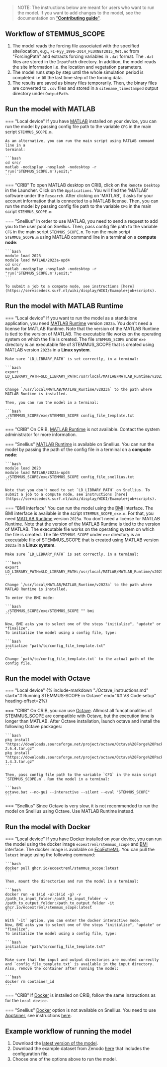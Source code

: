 #

> NOTE: The instructions below are meant for users who want to run the model. If
you want to add changes to the model, see the documentation on ["**Contributing
guide**"](./CONTRIBUTING.md).

## Workflow of STEMMUS_SCOPE

1. The model reads the forcing file associated with the specified site/location,
  e.g., `FI-Hyy_1996-2014_FLUXNET2015_Met.nc` from "ForcingPath" and extracts
  forcing variables in `.dat` format. The `.dat` files are stored in the
  `InputPath` directory. In addition, the model reads the site information i.e.
  the location and vegetation parameters.
2. The model runs step by step until the whole simulation period is completed
    i.e till the last time step of the forcing data.
3. The results are saved as binary files temporarily. Then, the binary files are
    converted to `.csv` files and stored in a `sitename_timestamped` output
    directory under `OutputPath`.


## Run the model with MATLAB

=== "Local device"
    If you have [MATLAB](https://nl.mathworks.com/products/matlab.html) installed on
    your device, you can run the model by passing config file path to the
    variable `CFG` in the main script `STEMMUS_SCOPE.m`.

    As an alternative, you can run the main script using MATLAB command line in a
    terminal:

    ```bash
    cd src/
    matlab -nodisplay -nosplash -nodesktop -r "run('STEMMUS_SCOPE.m');exit;"
    ```
=== "CRIB"
    To open MATLAB desktop on CRIB, click on the `Remote Desktop` in the
    Launcher. Click on the `Applications`. You will find the 'MATLAB' software
    under the `Research`. After clicking on 'MATLAB', it asks for your account
    information that is connected to a MATLAB license. Then, you can run the
    model by passing config file path to the variable `CFG` in the main script
    `STEMMUS_SCOPE.m`

=== "Snellius"
    In order to use MATLAB, you need to send a request to add you to the user pool
    on Snellius. Then, pass config file path to the variable `CFG` in the main script
    `STEMMUS_SCOPE.m`. To run the main script `STEMMUS_SCOPE.m` using MATLAB command line in a terminal on
    a **compute node**:

    ```bash
    module load 2023
    module load MATLAB/2023a-upd4
    cd src/
    matlab -nodisplay -nosplash -nodesktop -r "run('STEMMUS_SCOPE.m');exit;"
    ```

    To submit a job to a compute node, see instructions [here](https://servicedesk.surf.nl/wiki/display/WIKI/Example+job+scripts).

## Run the model with MATLAB Runtime

=== "Local device"
    If you want to run the model as a standalone application, you need [MATLAB
    Runtime](https://nl.mathworks.com/products/compiler/matlab-runtime.html)
    version `2023a`. You don't need a license for MATLAB Runtime. Note that the
    version of the MATLAB Runtime is tied to the version of MATLAB. The
    executable file works on the operating system on which the file is created.
    The file `STEMMUS_SCOPE` under `exe` directory is an executable file of
    STEMMUS_SCOPE that is created using MATLAB version `2023a` in a **Linux
    system**.

    Make sure `LD_LIBRARY_PATH` is set correctly, in a terminal:

    ```bash
    export LD_LIBRARY_PATH=$LD_LIBRARY_PATH:/usr/local/MATLAB/MATLAB_Runtime/v2023a/runtime/glnxa64:/usr/local/MATLAB/MATLAB_Runtime/v2023a/bin/glnxa64:/usr/local/MATLAB/MATLAB_Runtime/v2023a/sys/os/glnxa64:/usr/local/MATLAB/MATLAB_Runtime/v2023a/sys/opengl/lib/glnxa64
    ```

    Change `/usr/local/MATLAB/MATLAB_Runtime/v2023a` to the path where MATLAB Runtime is installed.

    Then, you can run the model in a terminal:

    ```bash
    ./STEMMUS_SCOPE/exe/STEMMUS_SCOPE config_file_template.txt
    ```

=== "CRIB"
    On CRIB, [MATLAB
    Runtime](https://nl.mathworks.com/products/compiler/matlab-runtime.html) is
    not available. Contact the system administrator for more information.

=== "Snellius"
    [MATLAB
    Runtime](https://nl.mathworks.com/products/compiler/matlab-runtime.html) is available on Snellius. You can run the
    model by passing the path of the config file in a terminal on a **compute
    node**:

    ```bash
    module load 2023
    module load MATLAB/2023a-upd4
    ./STEMMUS_SCOPE/exe/STEMMUS_SCOPE config_file_snellius.txt
    ```

    Note that you don't need to set `LD_LIBRARY_PATH` on Snellius. To submit a job to a compute node, see instructions [here](https://servicedesk.surf.nl/wiki/display/WIKI/Example+job+scripts).

=== "BMI interface"
    You can run the model using the [BMI](https://bmi.readthedocs.io/en/stable/)
    interface. The BMI interface is available in the script
    `STEMMUS_SCOPE_exe.m`. For that, you need [MATLAB
    Runtime](https://nl.mathworks.com/products/compiler/matlab-runtime.html)
    version `2023a`. You don't need a license for MATLAB Runtime. Note that the
    version of the MATLAB Runtime is tied to the version of MATLAB. The
    executable file works on the operating system on which the file is created.
    The file `STEMMUS_SCOPE` under `exe` directory is an executable file of
    STEMMUS_SCOPE that is created using MATLAB version `2023a` in a **Linux
    system**.

    Make sure `LD_LIBRARY_PATH` is set correctly, in a terminal:

    ```bash
    export LD_LIBRARY_PATH=$LD_LIBRARY_PATH:/usr/local/MATLAB/MATLAB_Runtime/v2023a/runtime/glnxa64:/usr/local/MATLAB/MATLAB_Runtime/v2023a/bin/glnxa64:/usr/local/MATLAB/MATLAB_Runtime/v2023a/sys/os/glnxa64:/usr/local/MATLAB/MATLAB_Runtime/v2023a/sys/opengl/lib/glnxa64
    ```

    Change `/usr/local/MATLAB/MATLAB_Runtime/v2023a` to the path where MATLAB Runtime is installed.

    To enter the BMI mode:

    ```bash
    ./STEMMUS_SCOPE/exe/STEMMUS_SCOPE "" bmi
    ```

    Now, BMI asks you to select one of the steps "initialize", "update" or "finalize".
    To initialize the model using a config file, type:

    ```bash
    initialize "path/to/config_file_template.txt"
    ```

    Change `path/to/config_file_template.txt` to the actual path of the config file.

## Run the model with Octave

=== "Local device"
    {% include-markdown "./Octave_instructions.md" start="# Running STEMMUS-SCOPE in Octave" end="## VS Code setup" heading-offset=2%}

=== "CRIB"
    On CRIB, you can use [Octave](https://octave.org/). Allmost all
    funcationalities of STEMMUS_SCOPE are compatible with Octave, but the
    execution time is longer than MATLAB. After Octave installation, launch
    octave and install the following Octave packages:

    ```bash
    pkg install "https://downloads.sourceforge.net/project/octave/Octave%20Forge%20Packages/Individual%20Package%20Releases/io-2.6.4.tar.gz"
    pkg install "https://downloads.sourceforge.net/project/octave/Octave%20Forge%20Packages/Individual%20Package%20Releases/statistics-1.4.3.tar.gz"
    ```

    Then, pass config file path to the variable `CFG` in the main script
    `STEMMUS_SCOPE.m`. Run the model in a terminal:

    ```bash
    octave.bat --no-gui --interactive --silent --eval "STEMMUS_SCOPE"
    ```

=== "Snellius"
    Since Octave is very slow, it is not recommended to run the model on
    Snellius using Octave. Use MATLAB Runtime instead.

## Run the model with Docker

=== "Local device"
    If you have [Docker](https://www.docker.com/) installed on your device, you
    can run the model using the docker image `ecoextreml/stemmus_scope` and
    [BMI](https://bmi.readthedocs.io/en/stable/) interface. The docker image is available
    on
    [EcoExtreML](https://github.com/EcoExtreML/STEMMUS_SCOPE/pkgs/container/stemmus_scope).
    You can pull the `latest` image using the following command:

    ```bash
    docker pull ghcr.io/ecoextreml/stemmus_scope:latest
    ```

    Then, mount the directories and run the model in a terminal:

    ```bash
    docker run -u $(id -u):$(id -g) -v /path_to_input_folder:/path_to_input_folder -v /path_to_output_folder:/path_to_output_folder -it ghcr.io/ecoextreml/stemmus_scope:latest
    ```

    With `-it` option, you can enter the docker interactive mode.
    Now, BMI asks you to select one of the steps "initialize", "update" or "finalize".
    To initialize the model using a config file, type:

    ```bash
    initialize "path/to/config_file_template.txt"
    ```

    Make sure that the input and output directories are mounted correctly
    and `config_file_template.txt` is available in the input directory.
    Also, remove the container after running the model:

    ```bash
    docker rm container_id
    ```

=== "CRIB"
    If [Docker](https://www.docker.com/) is installed on CRIB, follow the same
    instructions as for the `Local device`.

=== "Snellius"
    [Docker](https://www.docker.com/) option is not available on Snellius. You
    need to use
    [Apptainer](https://apptainer.org/docs/user/main/introduction.html), see
    instructions
    [here](https://servicedesk.surf.nl/wiki/pages/viewpage.action?pageId=30660251).

## Example workflow of running the model

1. Download the [latest version of the
   model](https://github.com/EcoExtreML/STEMMUS_SCOPE/releases).
2. Download the example dataset from Zenodo
   [here](https://zenodo.org/records/10566827) that includes the configuration
   file.
3. Choose one of the options above to run the model.
